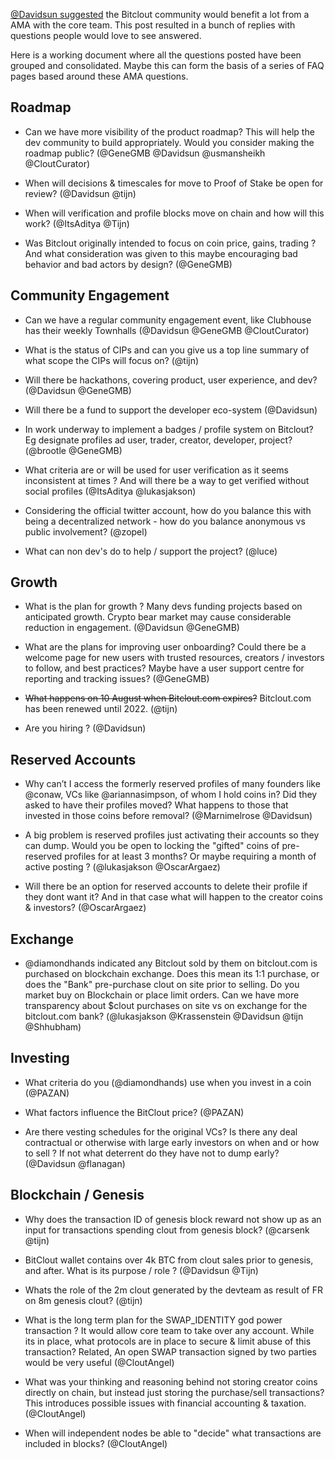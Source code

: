 [@Davidsun suggested](https://bitclout.com/posts/b4d326bf91c593a5e4b8a78ac4d08bac5becac06e771aa3972843c2bcb393a29) the Bitclout community would benefit a lot from a AMA with the core team. This post resulted in a bunch of replies with questions people would love to see answered. 

Here is a working document where all the questions posted have been grouped and consolidated. Maybe this can form the basis of a series of FAQ pages based around these AMA questions.

## Roadmap

* Can we have more visibility of the product roadmap? This will help the dev community to build appropriately. Would you consider making the roadmap public? (@GeneGMB @Davidsun @usmansheikh @CloutCurator)

* When will decisions & timescales for move to Proof of Stake be open for review? (@Davidsun @tijn)

* When will verification and profile blocks move on chain and how will this work? (@ItsAditya @Tijn)

* Was Bitclout originally intended to focus on coin price, gains, trading ? And what consideration was given to this maybe encouraging bad behavior and bad actors by design? (@GeneGMB)

## Community Engagement

* Can we have a regular community engagement event, like Clubhouse has their weekly Townhalls (@Davidsun @GeneGMB @CloutCurator)

* What is the status of CIPs and can you give us a top line summary of what scope the CIPs will focus on? (@tijn)

* Will there be hackathons, covering product, user experience, and dev? (@Davidsun @GeneGMB)

* Will there be a fund to support the developer eco-system (@Davidsun)

* In work underway to implement a badges / profile system on Bitclout? Eg designate profiles ad user, trader, creator, developer, project? (@brootle @GeneGMB)

* What criteria are or will be used for user verification as it seems inconsistent at times ? And will there be a way to get verified without social profiles (@ItsAditya @lukasjakson)

* Considering the official twitter account, how do you balance this with being a decentralized network - how do you balance anonymous vs public involvement? (@zopel)

* What can non dev's do to help / support the project? (@luce)


## Growth

* What is the plan for growth ? Many devs funding projects based on anticipated growth.  Crypto bear market may cause considerable reduction in engagement.  (@Davidsun @GeneGMB)

* What are the plans for improving user onboarding? Could there be a welcome page for new users with trusted resources, creators / investors to follow, and best practices? Maybe have a user support centre for reporting and tracking issues? (@GeneGMB)

* ~~What happens on 10 August when Bitclout.com expires?~~ Bitclout.com has been renewed until 2022. (@tijn)

* Are you hiring ? (@Davidsun)


## Reserved Accounts

* Why can’t I access the formerly reserved profiles of many founders like @conaw, VCs like @ariannasimpson, of whom I hold coins in? Did they asked to have their profiles moved? What happens to those that invested in those coins before removal? (@Marnimelrose @Davidsun)

* A big problem is reserved profiles just activating their accounts so they can dump. Would you be open to locking the "gifted" coins of pre-reserved profiles for at least 3 months? Or maybe requiring a month of active posting ? (@lukasjakson @OscarArgaez)

* Will there be an option for reserved accounts to delete their profile if they dont want it? And in that case what will happen to the creator coins & investors? (@OscarArgaez)


## Exchange

* @diamondhands indicated any Bitclout sold by them on bitclout.com is purchased on blockchain exchange. Does this mean its 1:1 purchase, or does the "Bank" pre-purchase clout on site prior to selling. Do you market buy on Blockchain or place limit orders. Can we have more transparency about $clout purchases on site vs on exchange for the bitclout.com bank? (@lukasjakson @Krassenstein @Davidsun @tijn @Shhubham)


## Investing

* What criteria do you (@diamondhands) use when you invest in a coin (@PAZAN)

* What factors influence the BitClout price? (@PAZAN)

* Are there vesting schedules for the original VCs? Is there any deal contractual or otherwise with large early investors on when and or how to sell ? If not what deterrent do they have not to dump early? (@Davidsun @flanagan)


## Blockchain / Genesis

* Why does the transaction ID of genesis block reward not show up as an input for transactions spending clout from genesis block? (@carsenk @tijn)

* BitClout wallet contains over 4k BTC from clout sales prior to genesis, and after. What is its purpose / role ? (@Davidsun @Tijn)

* Whats the role of the 2m clout generated by the devteam as result of FR on 8m genesis clout? (@tijn)

* What is the long term plan for the SWAP_IDENTITY god power transaction ?  It would allow core team to take over any account. While its in place, what protocols are in place to secure & limit abuse of this transaction? Related, An open SWAP transaction signed by two parties would be very useful (@CloutAngel)

* What was your thinking and reasoning behind not storing creator coins directly on chain, but instead just storing the purchase/sell transactions? This introduces possible issues with financial accounting & taxation. (@CloutAngel)

* When will independent nodes be able to "decide" what transactions are included in blocks? (@CloutAngel)
